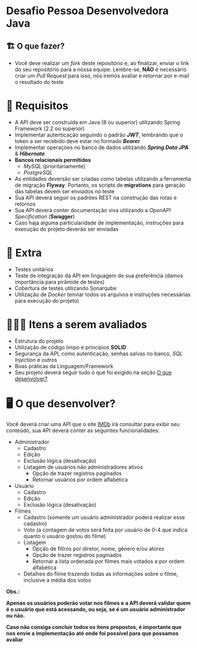 # Desafio Pessoa Desenvolvedora Java

## 🏗 O que fazer?

- Você deve realizar um _fork_ deste repositório e, ao finalizar, enviar o link do seu repositório para a nossa equipe. Lembre-se, **NÃO** é necessário criar um _Pull Request_ para isso, nós iremos avaliar e retornar por e-mail o resultado do teste

# 🚨 Requisitos

- A API deve ser construída em Java (8 ou superior) utilizando Spring Framework (2.2 ou superior)
- Implementar autenticação seguindo o padrão **_JWT_**, lembrando que o token a ser recebido deve estar no formado **_Bearer_**
- Implementar operações no banco de dados utilizando **_Spring Data JPA_** & **_Hibernate_**
- **Bancos relacionais permitidos**
  - _MySQL_ (prioritariamente)
  - _PostgreSQL_
- As entidades deversão ser criadas como tabelas utilizando a ferramenta de migração **Flyway**. Portanto, os scripts de **migrations** para geração das tabelas devem ser enviados no teste
- Sua API deverá seguir os padrões REST na construção das rotas e retornos
- Sua API deverá conter documentação viva utilizando a _OpenAPI Specification_ (**Swagger**)
- Caso haja alguma particularidade de implementação, instruções para execução do projeto deverão ser enviadas

# 🎁 Extra

- Testes unitários
- Teste de integração da API em linguagem de sua preferência (damos importância para pirâmide de testes)
- Cobertura de testes utilizando Sonarqube
- Utilização de _Docker_ (enviar todos os arquivos e instruções necessárias para execução do projeto)

# 🕵🏻‍♂️ Itens a serem avaliados

- Estrutura do projeto
- Utilização de código limpo e princípios **SOLID**
- Segurança da API, como autenticação, senhas salvas no banco, _SQL Injection_ e outros
- Boas práticas da Linguagem/Framework
- Seu projeto deverá seguir tudo o que foi exigido na seção [O que desenvolver?](##--o-que-desenvolver)

# 🖥 O que desenvolver?

Você deverá criar uma API que o site [IMDb](https://www.imdb.com/) irá consultar para exibir seu conteúdo, sua API deverá conter as seguintes funcionalidades:

- Administrador
  - Cadastro
  - Edição
  - Exclusão lógica (desativação)
  - Listagem de usuários não administradores ativos
    - Opção de trazer registros paginados
    - Retornar usuários por ordem alfabética
- Usuário
  - Cadastro
  - Edição
  - Exclusão lógica (desativação)
- Filmes
  - Cadastro (somente um usuário administrador poderá realizar esse cadastro)
  - Voto (a contagem de votos será feita por usuário de 0-4 que indica quanto o usuário gostou do filme)
  - Listagem
    - Opção de filtros por diretor, nome, gênero e/ou atores
    - Opção de trazer registros paginados
    - Retornar a lista ordenada por filmes mais votados e por ordem alfabética
  - Detalhes do filme trazendo todas as informações sobre o filme, inclusive a média dos votos

**Obs.:**

**Apenas os usuários poderão votar nos filmes e a API deverá validar quem é o usuário que está acessando, ou seja, se é um usuário administrador ou não.**

**Caso não consiga concluir todos os itens propostos, é importante que nos envie a implementação até onde foi possível para que possamos avaliar**
